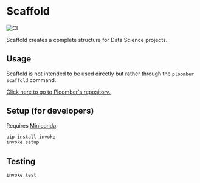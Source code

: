 # Scaffold

![CI](https://github.com/ploomber/scaffold/workflows/CI/badge.svg)


Scaffold creates a complete structure for Data Science projects.

## Usage

Scaffold is not intended to be used directly but rather through the
`ploomber scaffold` command.

[Click here to go to Ploomber's repository.](https://github.com/ploomber/ploomber)

## Setup (for developers)

Requires [Miniconda](https://docs.conda.io/en/latest/miniconda.html).

```sh
pip install invoke
invoke setup
```

## Testing

```sh
invoke test
```